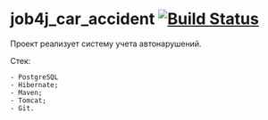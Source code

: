 # job4j_car_accident [![Build Status](https://travis-ci.com/eRqa/job4j_car_accident.svg?branch=main)](https://travis-ci.com/eRqa/job4j_car_accident)

Проект реализует систему учета автонарушений.

Стек:

    - PostgreSQL
    - Hibernate;
    - Maven;
    - Tomcat;
    - Git.
